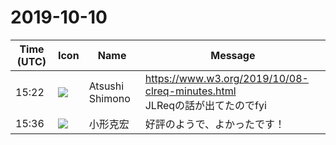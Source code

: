 # 2019-10-10

|Time (UTC)|Icon|Name|Message|
|---|---|---|---|
|15:22|![](https://secure.gravatar.com/avatar/3f82b853a23d9a6d1ce612d83f3a3a54.jpg?s=72&d=https%3A%2F%2Fa.slack-edge.com%2Fdf10d%2Fimg%2Favatars%2Fava_0008-72.png)|Atsushi Shimono|<https://www.w3.org/2019/10/08-clreq-minutes.html><br>JLReqの話が出てたのでfyi|
|15:36|![](https://avatars.slack-edge.com/2020-01-22/918424979847_0035b70d5fcd5cec902e_72.png)|小形克宏|好評のようで、よかったです！|
